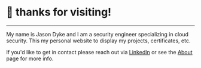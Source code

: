 # :wave: thanks for visiting!
---

My name is Jason Dyke and I am a security engineer specializing in cloud security. This my personal website to display my projects, certificates, etc.

If you'd like to get in contact please reach out via [LinkedIn](https://www.linkedin.com/in/jason-dyke-a1334a46/) or see the [About](./about) page for more info.
